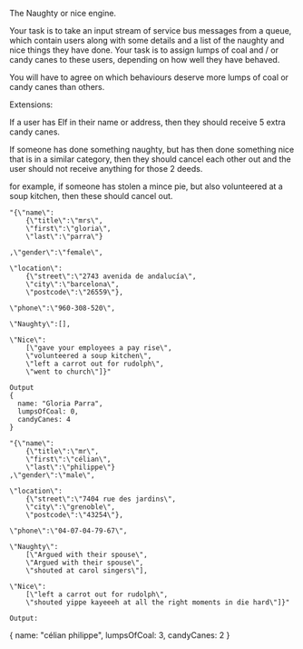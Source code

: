 The Naughty or nice engine.

Your task is to take an input stream of service bus messages from a queue, which contain users along with some details and a list of the naughty and nice things they have done.
Your task is to assign lumps of coal and / or candy canes to these users, depending on how well they have behaved. 

You will have to agree on which behaviours deserve more lumps of coal or candy canes than others. 

Extensions:

If a user has Elf in their name or address, then they should receive 5 extra candy canes.

If someone has done something naughty, but has then done something nice that is in a similar category, then they should cancel each other out and the user should not receive anything for those 2 deeds.

for example, if someone has stolen a mince pie, but also volunteered at a soup kitchen, then these should cancel out.


```
"{\"name\":
	{\"title\":\"mrs\",
	\"first\":\"gloria\",
	\"last\":\"parra\"}

,\"gender\":\"female\",

\"location\":
	{\"street\":\"2743 avenida de andalucía\",
	\"city\":\"barcelona\",
	\"postcode\":\"26559\"},

\"phone\":\"960-308-520\",

\"Naughty\":[],

\"Nice\":
	[\"gave your employees a pay rise\",
	\"volunteered a soup kitchen\",
	\"left a carrot out for rudolph\",
	\"went to church\"]}"
	
Output
{
  name: "Gloria Parra",
  lumpsOfCoal: 0,
  candyCanes: 4
}
		
"{\"name\":
	{\"title\":\"mr\",
	\"first\":\"célian\",
	\"last\":\"philippe\"}
,\"gender\":\"male\",

\"location\":
	{\"street\":\"7404 rue des jardins\",
	\"city\":\"grenoble\",
	\"postcode\":\"43254\"},

\"phone\":\"04-07-04-79-67\",

\"Naughty\":
	[\"Argued with their spouse\",
	\"Argued with their spouse\",
	\"shouted at carol singers\"],

\"Nice\":
	[\"left a carrot out for rudolph\",
	\"shouted yippe kayeeeh at all the right moments in die hard\"]}"

Output:
```
{
  name: "célian philippe",
  lumpsOfCoal: 3,
  candyCanes: 2
}
